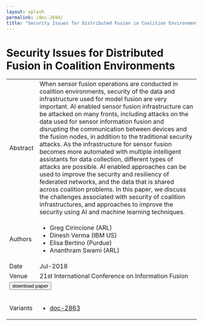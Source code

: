 ```yaml
---
layout: splash
permalink: /doc-2694/
title: "Security Issues for Distributed Fusion in Coalition Environments"
---
```


# Security Issues for Distributed Fusion in Coalition Environments

<table>
    <tbody>
    <tr>
        <td>Abstract</td>
        <td>When sensor fusion operations are conducted in coalition environments, security of the data and infrastructure used for model fusion are very important. AI enabled sensor fusion infrastructure can be attacked on many fronts, including attacks on the data used for sensor information fusion and disrupting the communication between devices and the fusion nodes, in addition to the traditional security attacks. As the infrastructure for sensor fusion becomes more automated with multiple intelligent assistants for data collection, different types of attacks are possible. AI enabled approaches can be used to improve the security and resiliency of federated networks, and the data that is shared across coalition problems. In this paper, we discuss the challenges associated with security of coalition infrastructures, and approaches to improve the security using AI and machine learning techniques.</td>
    </tr>
    <tr>
        <td>Authors</td>
        <td>
            <ul>
                <li>Greg Cirincione (ARL)</li>
                <li>Dinesh Verma (IBM US)</li>
                <li>Elisa Bertino (Purdue)</li>
                <li>Ananthram Swami (ARL)</li>
            </ul>
        </td>
    </tr>
    <tr>
        <td>Date</td>
        <td>Jul-2018</td>
    </tr>
    <tr>
        <td>Venue</td>
        <td>21st International Conference on Information Fusion</td>
    </tr>
        <tr>
            <td colspan="2">
                <form method="get" action="https://dais-ita.org/sites/default/files/2347_paper.pdf">
                    <button type="submit">download paper</button>
                </form>
            </td>
        </tr>
        <tr>
            <td>Variants</td>
            <td>
                <ul>
                    <li><a href="\doc-2863\">doc-2863</a></li>
                </ul>
            </td>
        </tr>
    </tbody>
</table>
